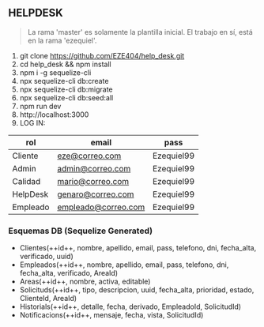 ## HELPDESK

> La rama 'master' es solamente la plantilla inicial. El trabajo en sí, está en la rama 'ezequiel'.

1. git clone https://github.com/EZE404/help_desk.git
2. cd help_desk && npm install
3. npm i -g sequelize-cli
4. npx sequelize-cli db:create
5. npx sequelize-cli db:migrate
6. npx sequelize-cli db:seed:all
7. npm run dev
8. http://localhost:3000
9. LOG IN:

| rol | email | pass |
| ------ | ------ | ------ |
| Cliente | eze@correo.com | Ezequiel99
| Admin | admin@correo.com | Ezequiel99
| Calidad | mario@correo.com | Ezequiel99
| HelpDesk | genaro@correo.com | Ezequiel99
| Empleado | empleado@correo.com | Ezequiel99

### Esquemas DB (Sequelize Generated)
- Clientes(++id++, nombre, apellido, email, pass, telefono, dni, fecha_alta, verificado, uuid)
- Empleados(++id++, nombre, apellido, email, pass, telefono, dni, fecha_alta, verificado, AreaId)
- Areas(++id++, nombre, activa, editable)
- Solicituds(++id++, tipo, descripcion, uuid, fecha_alta, prioridad, estado, ClienteId, AreaId)
- Historials(++id++, detalle, fecha, derivado, EmpleadoId, SolicitudId)
- Notificacions(++id++, mensaje, fecha, vista, SolicitudId)